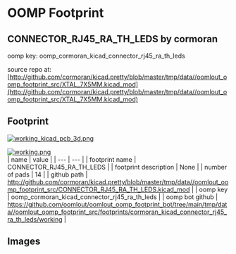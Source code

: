 # OOMP Footprint  
## CONNECTOR_RJ45_RA_TH_LEDS  by cormoran  
  
oomp key: oomp_cormoran_kicad_connector_rj45_ra_th_leds  
  
source repo at: [http://github.com/cormoran/kicad.pretty/blob/master/tmp/data//oomlout_oomp_footprint_src/XTAL_7X5MM.kicad_mod](http://github.com/cormoran/kicad.pretty/blob/master/tmp/data//oomlout_oomp_footprint_src/XTAL_7X5MM.kicad_mod)  
## Footprint  
  
[![working_kicad_pcb_3d.png](working_kicad_pcb_3d_600.png)](working_kicad_pcb_3d.png)  
  
[![working.png](working_600.png)](working.png)  
| name | value | 
| --- | --- | 
| footprint name | CONNECTOR_RJ45_RA_TH_LEDS | 
| footprint description | None | 
| number of pads | 14 | 
| github path | http://github.com/cormoran/kicad.pretty/blob/master/tmp/data//oomlout_oomp_footprint_src/CONNECTOR_RJ45_RA_TH_LEDS.kicad_mod | 
| oomp key | oomp_cormoran_kicad_connector_rj45_ra_th_leds | 
| oomp bot github | https://github.com/oomlout/oomlout_oomp_footprint_bot/tree/main/tmp/data//oomlout_oomp_footprint_src/footprints/cormoran_kicad_connector_rj45_ra_th_leds/working | 
## Images  
